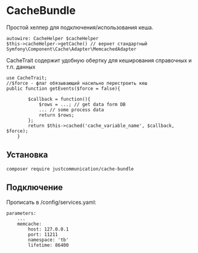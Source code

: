 # CacheBundle
Простой хелпер для подключения/использования кеша.
```
autowire: CacheHelper $cacheHelper
$this->cacheHelper->getCache() // вернет стандартный Symfony\Component\Cache\Adapter\MemcachedAdapter
```

CacheTrait содержит удобную обертку для кеширования справочных и т.п. данных

```
use CacheTrait;
//$force - флаг обязывающий насильно перестроить кеш
public function getEvents($force = false){

        $callback = function(){
            $rows = ...; // get data form DB
            ... // some process data
            return $rows;
        };
        return $this->cached('cache_variable_name', $callback, $force);
    }
```

## Установка 
`composer require justcommunication/cache-bundle`

## Подключение
Прописать в /config/services.yaml:
```
parameters:
    ...    
    memcache:
        host: 127.0.0.1
        port: 11211
        namespace: 'tb'
        lifetime: 86400
```